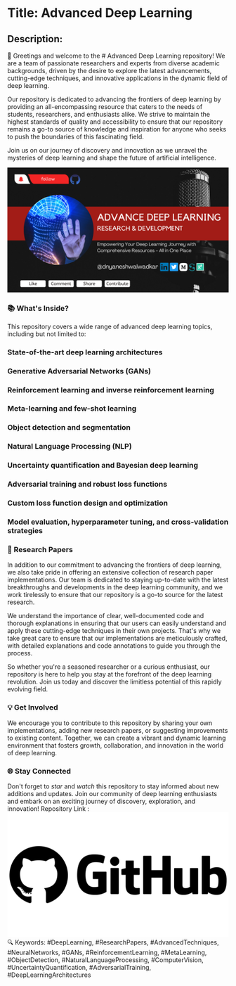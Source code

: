 # Title: Advanced Deep Learning

## Description:

🚀 Greetings and welcome to the # Advanced Deep Learning repository! We are a team of passionate researchers and experts from diverse academic backgrounds, driven by the desire to explore the latest advancements, cutting-edge techniques, and innovative applications in the dynamic field of deep learning.

Our repository is dedicated to advancing the frontiers of deep learning by providing an all-encompassing resource that caters to the needs of students, researchers, and enthusiasts alike. We strive to maintain the highest standards of quality and accessibility to ensure that our repository remains a go-to source of knowledge and inspiration for anyone who seeks to push the boundaries of this fascinating field.

Join us on our journey of discovery and innovation as we unravel the mysteries of deep learning and shape the future of artificial intelligence.



![alt text](Computer_Vision/Images/readme.png)

### 📚 What's Inside?

This repository covers a wide range of advanced deep learning topics, including but not limited to:

### State-of-the-art deep learning architectures
### Generative Adversarial Networks (GANs)
### Reinforcement learning and inverse reinforcement learning
### Meta-learning and few-shot learning
### Object detection and segmentation
### Natural Language Processing (NLP)
### Uncertainty quantification and Bayesian deep learning
### Adversarial training and robust loss functions
### Custom loss function design and optimization
### Model evaluation, hyperparameter tuning, and cross-validation strategies
### 🔬 Research Papers

In addition to our commitment to advancing the frontiers of deep learning, we also take pride in offering an extensive collection of research paper implementations. Our team is dedicated to staying up-to-date with the latest breakthroughs and developments in the deep learning community, and we work tirelessly to ensure that our repository is a go-to source for the latest research.

We understand the importance of clear, well-documented code and thorough explanations in ensuring that our users can easily understand and apply these cutting-edge techniques in their own projects. That's why we take great care to ensure that our implementations are meticulously crafted, with detailed explanations and code annotations to guide you through the process.

So whether you're a seasoned researcher or a curious enthusiast, our repository is here to help you stay at the forefront of the deep learning revolution. Join us today and discover the limitless potential of this rapidly evolving field.

### 💡 Get Involved

We encourage you to contribute to this repository by sharing your own implementations, adding new research papers, or suggesting improvements to existing content. Together, we can create a vibrant and dynamic learning environment that fosters growth, collaboration, and innovation in the world of deep learning.

### 🌐 Stay Connected

Don't forget to *star* and *watch* this repository to stay informed about new additions and updates. Join our community of deep learning enthusiasts and embark on an exciting journey of discovery, exploration, and innovation!
Repository Link : 
[![Repository Link](Computer_Vision/Images/GitHub.png)]([link](https://github.com/dnyanshwalwadkar/Advance-Deep-Learning))
🔍 Keywords: #DeepLearning, #ResearchPapers, #AdvancedTechniques, #NeuralNetworks, #GANs, #ReinforcementLearning, #MetaLearning, #ObjectDetection, #NaturalLanguageProcessing, #ComputerVision, #UncertaintyQuantification, #AdversarialTraining, #DeepLearningArchitectures
